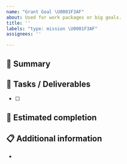 ```yaml
---
name: "Grant Goal \U0001F3AF"
about: Used for work packages or big goals.
title: ''
labels: "type: mission \U0001F3AF"
assignees: ''

---
```


## 📝 Summary
<!-- Succinct summary of the task at hand -->

## 🚀 Tasks / Deliverables
<!-- A list of tasks needed to complete this goal -->
- [ ]

## 📅 Estimated completion
<!-- Target milestone or date if known -->

## 📋 Additional information
<!-- Add any relevant notes or resources -->
-
